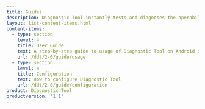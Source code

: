```yaml
---
title: Guides
description: Diagnostic Tool instantly tests and diagnoses the operability of the main device systems on Zebra mobile devices to determine system health.
layout: list-content-items.html
content-items:
  - type: section
    level: 4
    title: User Guide
    text: A step-by-step guide to usage of Diagnostic Tool on Android devices
    url: /ddt/2-0/guide/usage
  - type: section
    level: 4
    title: Configuration
    text: How to configure Diagnostic Tool
    url: /ddt/2-0/guide/configuration
product: Diagnostic Tool
productversion: '1.1'
---
```





